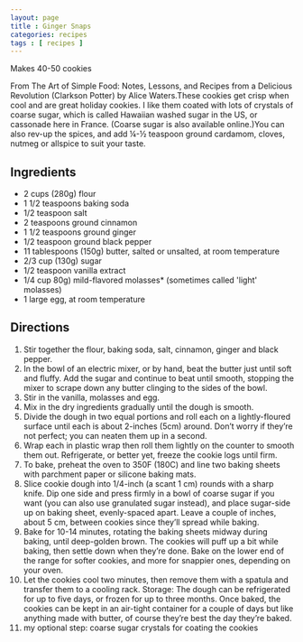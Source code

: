 ```yaml
---
layout: page
title : Ginger Snaps
categories: recipes
tags : [ recipes ]
---
```


Makes 40-50 cookies

From The Art of Simple Food: Notes, Lessons, and Recipes from a Delicious Revolution (Clarkson Potter) by Alice Waters.These cookies get crisp when cool and are great holiday cookies. I like them coated with lots of crystals of coarse sugar, which is called Hawaiian washed sugar in the US, or cassonade here in France. (Coarse sugar is also available online.)You can also rev-up the spices, and add ¼-½ teaspoon ground cardamom, cloves, nutmeg or allspice to suit your taste.

## Ingredients
* 2 cups (280g) flour
* 1 1/2 teaspoons baking soda
* 1/2 teaspoon salt
* 2 teaspoons ground cinnamon
* 1 1/2 teaspoons ground ginger
* 1/2 teaspoon ground black pepper
* 11 tablespoons (150g) butter, salted or unsalted, at room temperature
* 2/3 cup (130g) sugar
* 1/2 teaspoon vanilla extract
* 1/4 cup 80g) mild-flavored molasses* (sometimes called 'light' molasses)
* 1 large egg, at room temperature

## Directions
1. Stir together the flour, baking soda, salt, cinnamon, ginger and black pepper.
2. In the bowl of an electric mixer, or by hand, beat the butter just until soft and fluffy. Add the sugar and continue to beat until smooth, stopping the mixer to scrape down any butter clinging to the sides of the bowl.
3. Stir in the vanilla, molasses and egg.
4. Mix in the dry ingredients gradually until the dough is smooth.
5. Divide the dough in two equal portions and roll each on a lightly-floured surface until each is about 2-inches (5cm) around. Don’t worry if they’re not perfect; you can neaten them up in a second.
6. Wrap each in plastic wrap then roll them lightly on the counter to smooth them out. Refrigerate, or better yet, freeze the cookie logs until firm.
7. To bake, preheat the oven to 350F (180C) and line two baking sheets with parchment paper or silicone baking mats.
8. Slice cookie dough into 1/4-inch (a scant 1 cm) rounds with a sharp knife. Dip one side and press firmly in a bowl of coarse sugar if you want (you can also use granulated sugar instead), and place sugar-side up on baking sheet, evenly-spaced apart. Leave a couple of inches, about 5 cm, between cookies since they’ll spread while baking.
9. Bake for 10-14 minutes, rotating the baking sheets midway during baking, until deep-golden brown. The cookies will puff up a bit while baking, then settle down when they’re done. Bake on the lower end of the range for softer cookies, and more for snappier ones, depending on your oven.
10. Let the cookies cool two minutes, then remove them with a spatula and transfer them to a cooling rack.
Storage: The dough can be refrigerated for up to five days, or frozen for up to three months. Once baked, the cookies can be kept in an air-tight container for a couple of days but like anything made with butter, of course they’re best the day they’re baked.
11. my optional step: coarse sugar crystals for coating the cookies